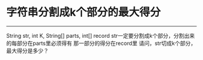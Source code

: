 # 字符串分割成k个部分的最大得分

---


String str, int K, String[] parts, int[] record
str一定要分割成k个部分，分割出来的每部分在parts里必须得有
那一部分的得分在record里
请问，str切成k个部分，最大得分是多少？
